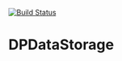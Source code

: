 [![Build Status](https://travis-ci.org/nullic/DPDataStorage.svg)](https://travis-ci.org/nullic/DPDataStorage)


DPDataStorage
==================
